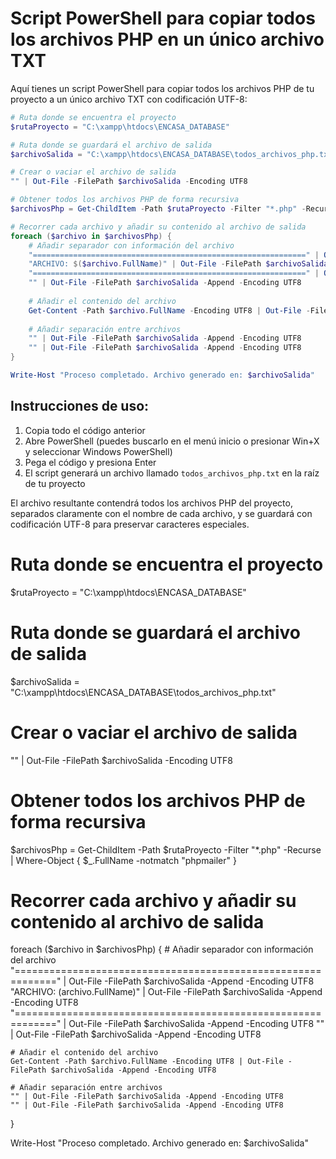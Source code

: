 # Script PowerShell para copiar todos los archivos PHP en un único archivo TXT

Aquí tienes un script PowerShell para copiar todos los archivos PHP de tu proyecto a un único archivo TXT con codificación UTF-8:

```powershell
# Ruta donde se encuentra el proyecto
$rutaProyecto = "C:\xampp\htdocs\ENCASA_DATABASE"

# Ruta donde se guardará el archivo de salida
$archivoSalida = "C:\xampp\htdocs\ENCASA_DATABASE\todos_archivos_php.txt"

# Crear o vaciar el archivo de salida
"" | Out-File -FilePath $archivoSalida -Encoding UTF8

# Obtener todos los archivos PHP de forma recursiva
$archivosPhp = Get-ChildItem -Path $rutaProyecto -Filter "*.php" -Recurse

# Recorrer cada archivo y añadir su contenido al archivo de salida
foreach ($archivo in $archivosPhp) {
    # Añadir separador con información del archivo
    "=============================================================" | Out-File -FilePath $archivoSalida -Append -Encoding UTF8
    "ARCHIVO: $($archivo.FullName)" | Out-File -FilePath $archivoSalida -Append -Encoding UTF8
    "=============================================================" | Out-File -FilePath $archivoSalida -Append -Encoding UTF8
    "" | Out-File -FilePath $archivoSalida -Append -Encoding UTF8
    
    # Añadir el contenido del archivo
    Get-Content -Path $archivo.FullName -Encoding UTF8 | Out-File -FilePath $archivoSalida -Append -Encoding UTF8
    
    # Añadir separación entre archivos
    "" | Out-File -FilePath $archivoSalida -Append -Encoding UTF8
    "" | Out-File -FilePath $archivoSalida -Append -Encoding UTF8
}

Write-Host "Proceso completado. Archivo generado en: $archivoSalida"
```

## Instrucciones de uso:

1. Copia todo el código anterior
2. Abre PowerShell (puedes buscarlo en el menú inicio o presionar Win+X y seleccionar Windows PowerShell)
3. Pega el código y presiona Enter
4. El script generará un archivo llamado `todos_archivos_php.txt` en la raíz de tu proyecto

El archivo resultante contendrá todos los archivos PHP del proyecto, separados claramente con el nombre de cada archivo, y se guardará con codificación UTF-8 para preservar caracteres especiales.

# Ruta donde se encuentra el proyecto
$rutaProyecto = "C:\xampp\htdocs\ENCASA_DATABASE"

# Ruta donde se guardará el archivo de salida
$archivoSalida = "C:\xampp\htdocs\ENCASA_DATABASE\todos_archivos_php.txt"

# Crear o vaciar el archivo de salida
"" | Out-File -FilePath $archivoSalida -Encoding UTF8

# Obtener todos los archivos PHP de forma recursiva
$archivosPhp = Get-ChildItem -Path $rutaProyecto -Filter "*.php" -Recurse | 
               Where-Object { $_.FullName -notmatch "phpmailer" }

# Recorrer cada archivo y añadir su contenido al archivo de salida
foreach ($archivo in $archivosPhp) {
    # Añadir separador con información del archivo
    "=============================================================" | Out-File -FilePath $archivoSalida -Append -Encoding UTF8
    "ARCHIVO: $($archivo.FullName)" | Out-File -FilePath $archivoSalida -Append -Encoding UTF8
    "=============================================================" | Out-File -FilePath $archivoSalida -Append -Encoding UTF8
    "" | Out-File -FilePath $archivoSalida -Append -Encoding UTF8
    
    # Añadir el contenido del archivo
    Get-Content -Path $archivo.FullName -Encoding UTF8 | Out-File -FilePath $archivoSalida -Append -Encoding UTF8
    
    # Añadir separación entre archivos
    "" | Out-File -FilePath $archivoSalida -Append -Encoding UTF8
    "" | Out-File -FilePath $archivoSalida -Append -Encoding UTF8
}

Write-Host "Proceso completado. Archivo generado en: $archivoSalida"